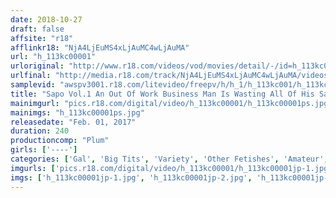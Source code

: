 ```yaml
---
date: 2018-10-27
draft: false
affsite: "r18"
afflinkr18: "NjA4LjEuMS4xLjAuMC4wLjAuMA"
url: "h_113kc00001"
urloriginal: "http://www.r18.com/videos/vod/movies/detail/-/id=h_113kc00001"
urlfinal: "http://media.r18.com/track/NjA4LjEuMS4xLjAuMC4wLjAuMA/videos/vod/movies/detail/-/id=h_113kc00001"
samplevid: "awspv3001.r18.com/litevideo/freepv/h/h_1/h_113kc001/h_113kc001_dmb_w.mp4"
title: "Sapo Vol.1 An Out Of Work Business Man Is Wasting All Of His Savings And Severance Pay! It's Pay For Play Time!"
mainimgurl: "pics.r18.com/digital/video/h_113kc00001/h_113kc00001ps.jpg"
mainimgs: "h_113kc00001ps.jpg"
releasedate: "Feb. 01, 2017"
duration: 240
productioncomp: "Plum"
girls: ['----']
categories: ['Gal', 'Big Tits', 'Variety', 'Other Fetishes', 'Amateur', 'Over 4 Hours']
imgurls: ['pics.r18.com/digital/video/h_113kc00001/h_113kc00001jp-1.jpg', 'pics.r18.com/digital/video/h_113kc00001/h_113kc00001jp-2.jpg', 'pics.r18.com/digital/video/h_113kc00001/h_113kc00001jp-3.jpg', 'pics.r18.com/digital/video/h_113kc00001/h_113kc00001jp-4.jpg', 'pics.r18.com/digital/video/h_113kc00001/h_113kc00001jp-5.jpg', 'pics.r18.com/digital/video/h_113kc00001/h_113kc00001jp-6.jpg', 'pics.r18.com/digital/video/h_113kc00001/h_113kc00001jp-7.jpg', 'pics.r18.com/digital/video/h_113kc00001/h_113kc00001jp-8.jpg', 'pics.r18.com/digital/video/h_113kc00001/h_113kc00001jp-9.jpg', 'pics.r18.com/digital/video/h_113kc00001/h_113kc00001jp-10.jpg', 'pics.r18.com/digital/video/h_113kc00001/h_113kc00001jp-11.jpg', 'pics.r18.com/digital/video/h_113kc00001/h_113kc00001jp-12.jpg', 'pics.r18.com/digital/video/h_113kc00001/h_113kc00001jp-13.jpg', 'pics.r18.com/digital/video/h_113kc00001/h_113kc00001jp-14.jpg', 'pics.r18.com/digital/video/h_113kc00001/h_113kc00001jp-15.jpg', 'pics.r18.com/digital/video/h_113kc00001/h_113kc00001jp-16.jpg', 'pics.r18.com/digital/video/h_113kc00001/h_113kc00001jp-17.jpg', 'pics.r18.com/digital/video/h_113kc00001/h_113kc00001jp-18.jpg', 'pics.r18.com/digital/video/h_113kc00001/h_113kc00001jp-19.jpg', 'pics.r18.com/digital/video/h_113kc00001/h_113kc00001jp-20.jpg']
imgs: ['h_113kc00001jp-1.jpg', 'h_113kc00001jp-2.jpg', 'h_113kc00001jp-3.jpg', 'h_113kc00001jp-4.jpg', 'h_113kc00001jp-5.jpg', 'h_113kc00001jp-6.jpg', 'h_113kc00001jp-7.jpg', 'h_113kc00001jp-8.jpg', 'h_113kc00001jp-9.jpg', 'h_113kc00001jp-10.jpg', 'h_113kc00001jp-11.jpg', 'h_113kc00001jp-12.jpg', 'h_113kc00001jp-13.jpg', 'h_113kc00001jp-14.jpg', 'h_113kc00001jp-15.jpg', 'h_113kc00001jp-16.jpg', 'h_113kc00001jp-17.jpg', 'h_113kc00001jp-18.jpg', 'h_113kc00001jp-19.jpg', 'h_113kc00001jp-20.jpg']
---
```

